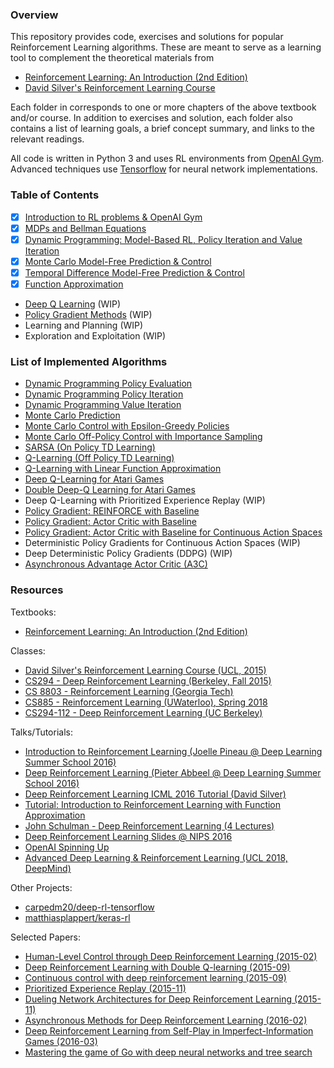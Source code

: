 ### Overview

This repository provides code, exercises and solutions for popular Reinforcement Learning algorithms. These are meant to serve as a learning tool to complement the theoretical materials from

- [Reinforcement Learning: An Introduction (2nd Edition)](http://incompleteideas.net/book/RLbook2018.pdf)
- [David Silver's Reinforcement Learning Course](http://www0.cs.ucl.ac.uk/staff/d.silver/web/Teaching.html)

Each folder in corresponds to one or more chapters of the above textbook and/or course. In addition to exercises and solution, each folder also contains a list of learning goals, a brief concept summary, and links to the relevant readings.

All code is written in Python 3 and uses RL environments from [OpenAI Gym](https://gym.openai.com/). Advanced techniques use [Tensorflow](https://www.tensorflow.org/) for neural network implementations.


### Table of Contents

- [x] [Introduction to RL problems & OpenAI Gym](Introduction/)
- [x] [MDPs and Bellman Equations](MDP/)
- [x] [Dynamic Programming: Model-Based RL, Policy Iteration and Value Iteration](DP/)
- [x] [Monte Carlo Model-Free Prediction & Control](MC/)
- [x] [Temporal Difference Model-Free Prediction & Control](TD/)
- [x] [Function Approximation](FA/)
- [Deep Q Learning](DQN/) (WIP)
- [Policy Gradient Methods](PolicyGradient/) (WIP)
- Learning and Planning (WIP)
- Exploration and Exploitation (WIP)


### List of Implemented Algorithms

- [Dynamic Programming Policy Evaluation](DP/Policy%20Evaluation%20Solution.ipynb)
- [Dynamic Programming Policy Iteration](DP/Policy%20Iteration%20Solution.ipynb)
- [Dynamic Programming Value Iteration](DP/Value%20Iteration%20Solution.ipynb)
- [Monte Carlo Prediction](MC/MC%20Prediction%20Solution.ipynb)
- [Monte Carlo Control with Epsilon-Greedy Policies](MC/MC%20Control%20with%20Epsilon-Greedy%20Policies%20Solution.ipynb)
- [Monte Carlo Off-Policy Control with Importance Sampling](MC/Off-Policy%20MC%20Control%20with%20Weighted%20Importance%20Sampling%20Solution.ipynb)
- [SARSA (On Policy TD Learning)](TD/SARSA%20Solution.ipynb)
- [Q-Learning (Off Policy TD Learning)](TD/Q-Learning%20Solution.ipynb)
- [Q-Learning with Linear Function Approximation](FA/Q-Learning%20with%20Value%20Function%20Approximation%20Solution.ipynb)
- [Deep Q-Learning for Atari Games](DQN/Deep%20Q%20Learning%20Solution.ipynb)
- [Double Deep-Q Learning for Atari Games](DQN/Double%20DQN%20Solution.ipynb)
- Deep Q-Learning with Prioritized Experience Replay (WIP)
- [Policy Gradient: REINFORCE with Baseline](PolicyGradient/CliffWalk%20REINFORCE%20with%20Baseline%20Solution.ipynb)
- [Policy Gradient: Actor Critic with Baseline](PolicyGradient/CliffWalk%20Actor%20Critic%20Solution.ipynb)
- [Policy Gradient: Actor Critic with Baseline for Continuous Action Spaces](PolicyGradient/Continuous%20MountainCar%20Actor%20Critic%20Solution.ipynb)
- Deterministic Policy Gradients for Continuous Action Spaces (WIP)
- Deep Deterministic Policy Gradients (DDPG) (WIP)
- [Asynchronous Advantage Actor Critic (A3C)](PolicyGradient/a3c)


### Resources

Textbooks:

- [Reinforcement Learning: An Introduction (2nd Edition)](http://incompleteideas.net/book/RLbook2018.pdf)

Classes:

- [David Silver's Reinforcement Learning Course (UCL, 2015)](http://www0.cs.ucl.ac.uk/staff/d.silver/web/Teaching.html)
- [CS294 - Deep Reinforcement Learning (Berkeley, Fall 2015)](http://rll.berkeley.edu/deeprlcourse/)
- [CS 8803 - Reinforcement Learning (Georgia Tech)](https://www.udacity.com/course/reinforcement-learning--ud600)
- [CS885 - Reinforcement Learning (UWaterloo), Spring 2018](https://cs.uwaterloo.ca/~ppoupart/teaching/cs885-spring18/)
- [CS294-112 - Deep Reinforcement Learning (UC Berkeley)](http://rail.eecs.berkeley.edu/deeprlcourse/)

Talks/Tutorials:

- [Introduction to Reinforcement Learning (Joelle Pineau @ Deep Learning Summer School 2016)](http://videolectures.net/deeplearning2016_pineau_reinforcement_learning/)
- [Deep Reinforcement Learning (Pieter Abbeel @ Deep Learning Summer School 2016)](http://videolectures.net/deeplearning2016_abbeel_deep_reinforcement/)
- [Deep Reinforcement Learning ICML 2016 Tutorial (David Silver)](http://techtalks.tv/talks/deep-reinforcement-learning/62360/)
- [Tutorial: Introduction to Reinforcement Learning with Function Approximation](https://www.youtube.com/watch?v=ggqnxyjaKe4)
- [John Schulman - Deep Reinforcement Learning (4 Lectures)](https://www.youtube.com/playlist?list=PLjKEIQlKCTZYN3CYBlj8r58SbNorobqcp)
- [Deep Reinforcement Learning Slides @ NIPS 2016](http://people.eecs.berkeley.edu/~pabbeel/nips-tutorial-policy-optimization-Schulman-Abbeel.pdf)
- [OpenAI Spinning Up](https://spinningup.openai.com/en/latest/user/introduction.html)
- [Advanced Deep Learning & Reinforcement Learning (UCL 2018, DeepMind)](https://www.youtube.com/playlist?list=PLqYmG7hTraZDNJre23vqCGIVpfZ_K2RZs)

Other Projects:

- [carpedm20/deep-rl-tensorflow](https://github.com/carpedm20/deep-rl-tensorflow)
- [matthiasplappert/keras-rl](https://github.com/matthiasplappert/keras-rl)

Selected Papers:

- [Human-Level Control through Deep Reinforcement Learning (2015-02)](http://www.readcube.com/articles/10.1038/nature14236)
- [Deep Reinforcement Learning with Double Q-learning (2015-09)](http://arxiv.org/abs/1509.06461)
- [Continuous control with deep reinforcement learning (2015-09)](https://arxiv.org/abs/1509.02971)
- [Prioritized Experience Replay (2015-11)](http://arxiv.org/abs/1511.05952)
- [Dueling Network Architectures for Deep Reinforcement Learning (2015-11)](http://arxiv.org/abs/1511.06581)
- [Asynchronous Methods for Deep Reinforcement Learning (2016-02)](http://arxiv.org/abs/1602.01783)
- [Deep Reinforcement Learning from Self-Play in Imperfect-Information Games (2016-03)](http://arxiv.org/abs/1603.01121)
- [Mastering the game of Go with deep neural networks and tree search](https://gogameguru.com/i/2016/03/deepmind-mastering-go.pdf)
